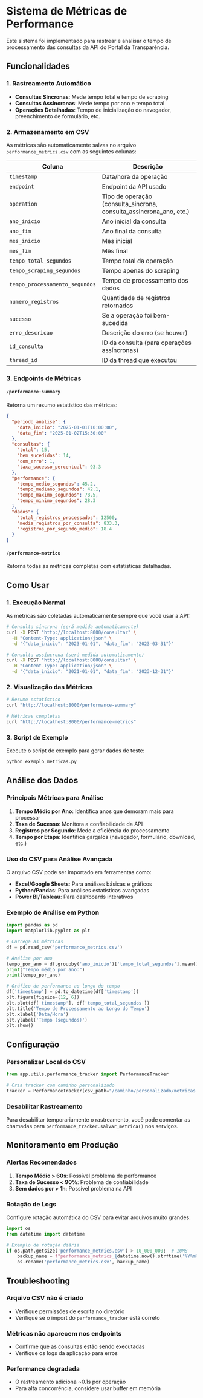 # Sistema de Métricas de Performance

Este sistema foi implementado para rastrear e analisar o tempo de processamento das consultas da API do Portal da Transparência.

## Funcionalidades

### 1. Rastreamento Automático
- **Consultas Síncronas**: Mede tempo total e tempo de scraping
- **Consultas Assíncronas**: Mede tempo por ano e tempo total
- **Operações Detalhadas**: Tempo de inicialização do navegador, preenchimento de formulário, etc.

### 2. Armazenamento em CSV
As métricas são automaticamente salvas no arquivo `performance_metrics.csv` com as seguintes colunas:

| Coluna | Descrição |
|--------|-----------|
| `timestamp` | Data/hora da operação |
| `endpoint` | Endpoint da API usado |
| `operation` | Tipo de operação (consulta_sincrona, consulta_assincrona_ano, etc.) |
| `ano_inicio` | Ano inicial da consulta |
| `ano_fim` | Ano final da consulta |
| `mes_inicio` | Mês inicial |
| `mes_fim` | Mês final |
| `tempo_total_segundos` | Tempo total da operação |
| `tempo_scraping_segundos` | Tempo apenas do scraping |
| `tempo_processamento_segundos` | Tempo de processamento dos dados |
| `numero_registros` | Quantidade de registros retornados |
| `sucesso` | Se a operação foi bem-sucedida |
| `erro_descricao` | Descrição do erro (se houver) |
| `id_consulta` | ID da consulta (para operações assíncronas) |
| `thread_id` | ID da thread que executou |

### 3. Endpoints de Métricas

#### `/performance-summary`
Retorna um resumo estatístico das métricas:
```json
{
  "periodo_analise": {
    "data_inicio": "2025-01-01T10:00:00",
    "data_fim": "2025-01-02T15:30:00"
  },
  "consultas": {
    "total": 15,
    "bem_sucedidas": 14,
    "com_erro": 1,
    "taxa_sucesso_percentual": 93.3
  },
  "performance": {
    "tempo_medio_segundos": 45.2,
    "tempo_mediano_segundos": 42.1,
    "tempo_maximo_segundos": 78.5,
    "tempo_minimo_segundos": 28.3
  },
  "dados": {
    "total_registros_processados": 12500,
    "media_registros_por_consulta": 833.3,
    "registros_por_segundo_medio": 18.4
  }
}
```

#### `/performance-metrics`
Retorna todas as métricas completas com estatísticas detalhadas.

## Como Usar

### 1. Execução Normal
As métricas são coletadas automaticamente sempre que você usar a API:

```bash
# Consulta síncrona (será medida automaticamente)
curl -X POST "http://localhost:8000/consultar" \
  -H "Content-Type: application/json" \
  -d '{"data_inicio": "2023-01-01", "data_fim": "2023-03-31"}'

# Consulta assíncrona (será medida automaticamente)
curl -X POST "http://localhost:8000/consultar" \
  -H "Content-Type: application/json" \
  -d '{"data_inicio": "2021-01-01", "data_fim": "2023-12-31"}'
```

### 2. Visualização das Métricas
```bash
# Resumo estatístico
curl "http://localhost:8000/performance-summary"

# Métricas completas
curl "http://localhost:8000/performance-metrics"
```

### 3. Script de Exemplo
Execute o script de exemplo para gerar dados de teste:

```bash
python exemplo_metricas.py
```

## Análise dos Dados

### Principais Métricas para Análise
1. **Tempo Médio por Ano**: Identifica anos que demoram mais para processar
2. **Taxa de Sucesso**: Monitora a confiabilidade da API
3. **Registros por Segundo**: Mede a eficiência do processamento
4. **Tempo por Etapa**: Identifica gargalos (navegador, formulário, download, etc.)

### Uso do CSV para Análise Avançada
O arquivo CSV pode ser importado em ferramentas como:
- **Excel/Google Sheets**: Para análises básicas e gráficos
- **Python/Pandas**: Para análises estatísticas avançadas
- **Power BI/Tableau**: Para dashboards interativos

### Exemplo de Análise em Python
```python
import pandas as pd
import matplotlib.pyplot as plt

# Carrega as métricas
df = pd.read_csv('performance_metrics.csv')

# Análise por ano
tempo_por_ano = df.groupby('ano_inicio')['tempo_total_segundos'].mean()
print("Tempo médio por ano:")
print(tempo_por_ano)

# Gráfico de performance ao longo do tempo
df['timestamp'] = pd.to_datetime(df['timestamp'])
plt.figure(figsize=(12, 6))
plt.plot(df['timestamp'], df['tempo_total_segundos'])
plt.title('Tempo de Processamento ao Longo do Tempo')
plt.xlabel('Data/Hora')
plt.ylabel('Tempo (segundos)')
plt.show()
```

## Configuração

### Personalizar Local do CSV
```python
from app.utils.performance_tracker import PerformanceTracker

# Cria tracker com caminho personalizado
tracker = PerformanceTracker(csv_path="/caminho/personalizado/metricas.csv")
```

### Desabilitar Rastreamento
Para desabilitar temporariamente o rastreamento, você pode comentar as chamadas para `performance_tracker.salvar_metrica()` nos serviços.

## Monitoramento em Produção

### Alertas Recomendados
1. **Tempo Médio > 60s**: Possível problema de performance
2. **Taxa de Sucesso < 90%**: Problema de confiabilidade
3. **Sem dados por > 1h**: Possível problema na API

### Rotação de Logs
Configure rotação automática do CSV para evitar arquivos muito grandes:
```python
import os
from datetime import datetime

# Exemplo de rotação diária
if os.path.getsize('performance_metrics.csv') > 10_000_000:  # 10MB
    backup_name = f"performance_metrics_{datetime.now().strftime('%Y%m%d')}.csv"
    os.rename('performance_metrics.csv', backup_name)
```

## Troubleshooting

### Arquivo CSV não é criado
- Verifique permissões de escrita no diretório
- Verifique se o import do `performance_tracker` está correto

### Métricas não aparecem nos endpoints
- Confirme que as consultas estão sendo executadas
- Verifique os logs da aplicação para erros

### Performance degradada
- O rastreamento adiciona ~0.1s por operação
- Para alta concorrência, considere usar buffer em memória
